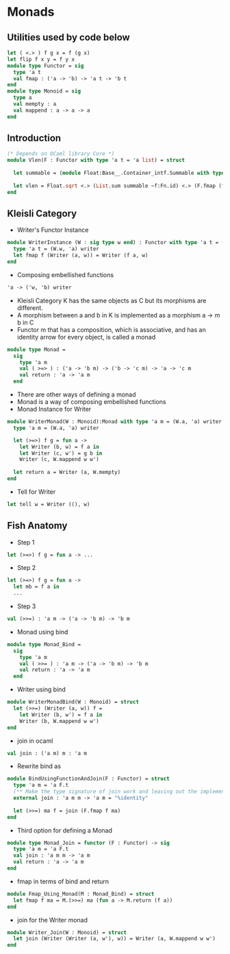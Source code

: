 # Monads
## Utilities used by code below
```ocaml
let ( <.> ) f g x = f (g x)
let flip f x y = f y x
module type Functor = sig
  type 'a t
  val fmap : ('a -> 'b) -> 'a t -> 'b t
end
module type Monoid = sig
  type a
  val mempty : a
  val mappend : a -> a -> a
end
```
## Introduction
```ocaml
(* Depends on OCaml library Core *)
module Vlen(F : Functor with type 'a t = 'a list) = struct
  
  let summable = (module Float:Base__.Container_intf.Summable with type t = float)
  
  let vlen = Float.sqrt <.> (List.sum summable ~f:Fn.id) <.> (F.fmap (flip Float.int_pow 2))
end
```
## Kleisli Category
- Writer's Functor Instance
```ocaml
module WriterInstance (W : sig type w end) : Functor with type 'a t = (W.w, 'a) writer = struct
  type 'a t = (W.w, 'a) writer
  let fmap f (Writer (a, w)) = Writer (f a, w)
end
```
- Composing embellished functions
```OCaml
'a -> ('w, 'b) writer
```
- Kleisli Category K has the same objects as C but its morphisms are different.
- A morphism between a and b in K is implemented as a morphism a -> m b in C
- Functor m that has a composition, which is associative, and has an identity arrow for every object, is called a monad
```ocaml
module type Monad =
  sig
    type 'a m
    val ( >=> ) : ('a -> 'b m) -> ('b -> 'c m) -> 'a -> 'c m
    val return : 'a -> 'a m
  end
```
- There are other ways of defining a monad
- Monad is a way of composing embellished functions
- Monad Instance for Writer
```ocaml
module WriterMonad(W : Monoid):Monad with type 'a m = (W.a, 'a) writer = struct
  type 'a m = (W.a, 'a) writer

  let (>=>) f g = fun a ->
    let Writer (b, w) = f a in
    let Writer (c, w') = g b in
    Writer (c, W.mappend w w')
 
  let return a = Writer (a, W.mempty)
end
```
- Tell for Writer
```ocaml
let tell w = Writer ((), w)
```
## Fish Anatomy
- Step 1
```OCaml
let (>=>) f g = fun a -> ...
```
- Step 2
```OCaml
let (>=>) f g = fun a -> 
  let mb = f a in
  ...
```
- Step 3
```OCaml
val (>>=) : 'a m -> ('a -> 'b m) -> 'b m
```
- Monad using bind
```ocaml
module type Monad_Bind =
  sig
    type 'a m
    val ( >>= ) : 'a m -> ('a -> 'b m) -> 'b m
    val return : 'a -> 'a m
  end
```
- Writer using bind
```ocaml
module WriterMonadBind(W : Monoid) = struct
  let (>>=) (Writer (a, w)) f = 
    let Writer (b, w') = f a in
    Writer (b, W.mappend w w')
end
```
- join in ocaml
```OCaml
val join : ('a m) m : 'a m
```
- Rewrite bind as
```ocaml
module BindUsingFunctionAndJoin(F : Functor) = struct
  type 'a m = 'a F.t
  (** Make the type signature of join work and leaving out the implementation *)
  external join : 'a m m -> 'a m = "%identity"
  
  let (>>=) ma f = join (F.fmap f ma)
end
```
- Third option for defining a Monad
```ocaml
module type Monad_Join = functor (F : Functor) -> sig
  type 'a m = 'a F.t
  val join : 'a m m -> 'a m
  val return : 'a -> 'a m
end
```
- fmap in terms of bind and return
```ocaml
module Fmap_Using_Monad(M : Monad_Bind) = struct
  let fmap f ma = M.(>>=) ma (fun a -> M.return (f a))
end
```
- join for the Writer monad
```ocaml
module Writer_Join(W : Monoid) = struct
  let join (Writer (Writer (a, w'), w)) = Writer (a, W.mappend w w')
end
```
